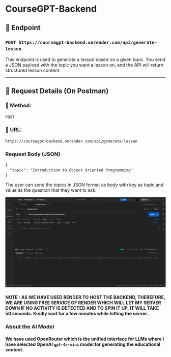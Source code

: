 ﻿# CourseGPT-Backend

## 📍 Endpoint

### `POST https://coursegpt-backend.onrender.com/api/generate-lesson`

This endpoint is used to generate a lesson based on a given topic. You send a JSON payload with the topic you want a lesson on, and the API will return structured lesson content.

---

## 📝 Request Details (On Postman)

### 🔹 Method:
`POST`

### 🔹 URL:
`https://coursegpt-backend.onrender.com/api/generate-lesson`

### Request Body (JSON)
```
{
  "topic": "Introduction to Object Oriented Programming"
}
```

The user can send the topics in JSON format as body with key as topic and value as the question that they want to ask.

![Overview of Postman](/postman.png)

#### NOTE : AS WE HAVE USED RENDER TO HOST THE BACKEND, THEREFORE, WE ARE USING FREE SERVICE OF RENDER WHICH WILL LET MY SERVER DOWN IF NO ACTIVITY IS DETECTED AND TO SPIN IT UP, IT WILL TAKE 50 seconds. Kindly wait for a few minutes while hitting the server.

### About the AI Model
#### We have used OpenRouter which is the unified interface for LLMs where I have selected OpenAI ```gpt-4o-mini``` model for generating the educational content.
